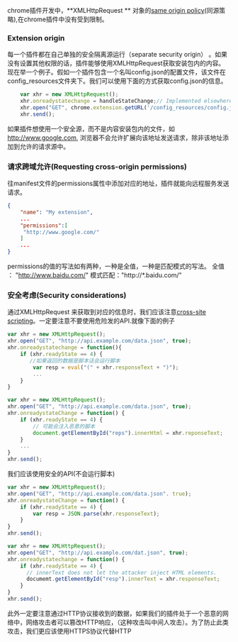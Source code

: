 <!--
author: 滇西之王
date: 2015-11-31
title: chrome插件跨域
tags: chrome插件
category: javascript
status: publish
summary:本文主要讲谷歌插件的跨域问题
-->


chrome插件开发中，**XMLHttpRequest ** 对象的[same origin policy](https://en.wikipedia.org/wiki/Same_origin_policy)(同源策略),在chrome插件中没有受到限制。
### Extension origin 
每一个插件都在自己单独的安全隔离源运行（separate security origin） 。如果没有设置其他权限的话，插件能够使用XMLHttpRequest获取安装包内的内容。现在举一个例子。假如一个插件包含一个名叫config.json的配置文件，该文件在config_resources文件夹下。我们可以使用下面的方式获取config.json的信息。
``` javascript
	var xhr = new XMLHttpRequest();
	xhr.onreadystatechange = handleStateChange;// Implemented elsewhere.
	xhr.open("GET", chrome.extension.getURL('/config_resources/config.json'),true);
	xhr.send();

```
如果插件想使用一个安全源，而不是内容安装包内的文件，如 http://www.google.com, 浏览器不会允许扩展向该地址发送请求，除非该地址添加到允许的请求源中。
### 请求跨域允许(Requesting cross-origin permissions)
  往manifest文件的permissions属性中添加对应的地址，插件就能向远程服务发送请求。
```  json
{
	"name": "My extension",
	...
	"permissions":[
	 "http://www.google.com/"
	]
	...
}   
```
permissions的值的写法如有两种，一种是全值，一种是匹配模式的写法。
全值 ： "http://www.baidu.com/"
模式匹配："http://*.baidu.com/"

### 安全考虑(Security considerations)
通过XMLHttpRequest 来获取到对应的信息时，我们应该注意[cross-site scripting](http://en.wikipedia.org/wiki/Cross-site_scripting)。一定要注意不要使用危险发的API.就像下面的例子
```  javascript
var xhr = new XMLHttpRequest();
xhr.open("GET", "http://api.example.com/data.json", true);
xhr.onreadystatechange = function(){
	if (xhr.readyState == 4) {
	   //如果返回的数据是脚本话会运行脚本
		var resp = eval("(" + xhr.responseText + ")");
		...
	}
}
``` 
``` javascript
var xhr = new XMLHttpRequest();
xhr.open("GET", "http://api.example.com/data.json", true);
xhr.onreadystateChange = function() {
	if (xhr.readyState == 4) {
		// 可能会注入恶意的脚本
		document.getElementById("reps").innerHtml = xhr.reponseText;
	}
	...
}
xhr.send();
```
我们应该使用安全的API(不会运行脚本)
``` javascript
var xhr = new XMLHttpRequest();
xhr.open("GET", "http://api.example.com/data.json". true);
xhr.onreadystateChange = function() {
	if (xhr.readyState == 4) {
		var resp = JSON.parse(xhr.responseText);
	}
}
xhr.send();
```
``` javascript
var xhr = new XMLHttpRequest();
xhr.open("GET", "http://api.example.com/dat.json", true);
xhr.onreadystatechange = function() {
	if (xhr.readyState == 4) {
	  // innerText does not let the attacker inject HTML elements.
	  documemt.getElementById("resp").innerText = xhr.responseText;
	}
}
xhr.send();
``` 
此外一定要注意通过HTTP协议接收到的数据，如果我们的插件处于一个恶意的网络中，网络攻击者可以篡改HTTP响应，（这种攻击叫中间人攻击）。为了防止此类攻击，我们更应该使用HTTPS协议代替HTTP








